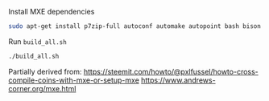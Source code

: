 Install MXE dependencies
```bash
sudo apt-get install p7zip-full autoconf automake autopoint bash bison bzip2 cmake flex gettext git g++ gperf intltool libffi-dev libtool libtool-bin libltdl-dev libssl-dev libxml-parser-perl make openssl patch perl pkg-config python ruby scons sed unzip wget xz-utils g++-multilib libc6-dev-i386
```

Run `build_all.sh`
```bash
./build_all.sh
```

Partially derived from:
https://steemit.com/howto/@pxlfussel/howto-cross-compile-coins-with-mxe-or-setup-mxe
https://www.andrews-corner.org/mxe.html
